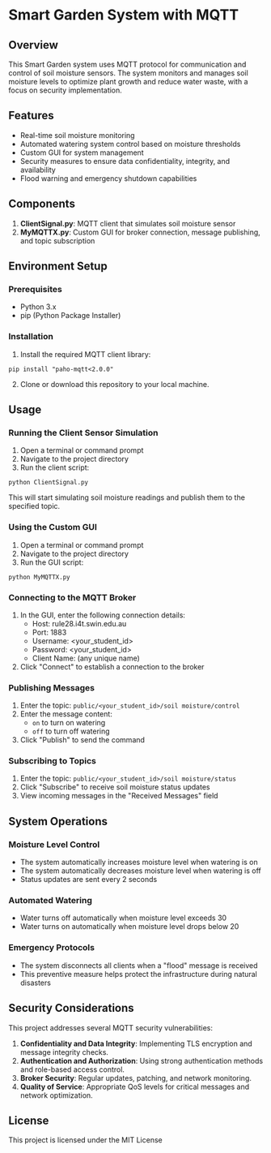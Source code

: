 # Smart Garden System with MQTT

## Overview
This Smart Garden system uses MQTT protocol for communication and control of soil moisture sensors. The system monitors and manages soil moisture levels to optimize plant growth and reduce water waste, with a focus on security implementation.

## Features
- Real-time soil moisture monitoring
- Automated watering system control based on moisture thresholds
- Custom GUI for system management
- Security measures to ensure data confidentiality, integrity, and availability
- Flood warning and emergency shutdown capabilities

## Components
1. **ClientSignal.py**: MQTT client that simulates soil moisture sensor
2. **MyMQTTX.py**: Custom GUI for broker connection, message publishing, and topic subscription

## Environment Setup

### Prerequisites
- Python 3.x
- pip (Python Package Installer)

### Installation
1. Install the required MQTT client library:
```
pip install "paho-mqtt<2.0.0"
```

2. Clone or download this repository to your local machine.

## Usage

### Running the Client Sensor Simulation
1. Open a terminal or command prompt
2. Navigate to the project directory
3. Run the client script:
```
python ClientSignal.py
```
This will start simulating soil moisture readings and publish them to the specified topic.

### Using the Custom GUI
1. Open a terminal or command prompt
2. Navigate to the project directory
3. Run the GUI script:
```
python MyMQTTX.py
```

### Connecting to the MQTT Broker
1. In the GUI, enter the following connection details:
   - Host: rule28.i4t.swin.edu.au
   - Port: 1883
   - Username: <your_student_id>
   - Password: <your_student_id>
   - Client Name: (any unique name)
2. Click "Connect" to establish a connection to the broker

### Publishing Messages
1. Enter the topic: `public/<your_student_id>/soil moisture/control`
2. Enter the message content:
   - `on` to turn on watering
   - `off` to turn off watering
3. Click "Publish" to send the command

### Subscribing to Topics
1. Enter the topic: `public/<your_student_id>/soil moisture/status`
2. Click "Subscribe" to receive soil moisture status updates
3. View incoming messages in the "Received Messages" field

## System Operations

### Moisture Level Control
- The system automatically increases moisture level when watering is on
- The system automatically decreases moisture level when watering is off
- Status updates are sent every 2 seconds

### Automated Watering
- Water turns off automatically when moisture level exceeds 30
- Water turns on automatically when moisture level drops below 20

### Emergency Protocols
- The system disconnects all clients when a "flood" message is received
- This preventive measure helps protect the infrastructure during natural disasters

## Security Considerations
This project addresses several MQTT security vulnerabilities:

1. **Confidentiality and Data Integrity**: Implementing TLS encryption and message integrity checks.
2. **Authentication and Authorization**: Using strong authentication methods and role-based access control.
3. **Broker Security**: Regular updates, patching, and network monitoring.
4. **Quality of Service**: Appropriate QoS levels for critical messages and network optimization.
   

## License
This project is licensed under the MIT License 
